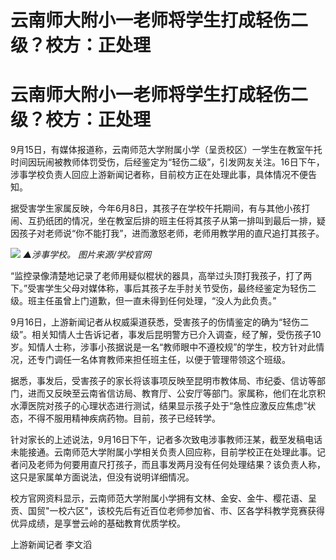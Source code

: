 # 云南师大附小一老师将学生打成轻伤二级？校方：正处理

# 云南师大附小一老师将学生打成轻伤二级？校方：正处理

9月15日，有媒体报道称，云南师范大学附属小学（呈贡校区）一学生在教室午托时间因玩闹被教师体罚受伤，后经鉴定为“轻伤二级”，引发网友关注。16日下午，涉事学校负责人回应上游新闻记者称，目前校方正在处理此事，具体情况不便告知。

据受害学生家属反映，今年6月8日，其孩子在学校午托期间，有与其他小孩打闹、互扔纸团的情况，坐在教室后排的班主任将其孩子从第一排叫到最后一排，疑因孩子对老师说“你不能打我”，进而激怒老师，老师用教学用的直尺追打其孩子。

![](https://inews.gtimg.com/om_bt/OLVDVxxxY5GjMfd-B16PSPuXBiOCOOzm_P34N5p72bYNwAA/1000)
_▲涉事学校。 图片来源/学校官网_

“监控录像清楚地记录了老师用疑似棍状的器具，高举过头顶打我孩子，打了两下。”受害学生父母对媒体称，事后其孩子左手肘关节受伤，最终经鉴定为轻伤二级。班主任虽曾上门道歉，但一直未得到任何处理，“没人为此负责。”

9月16日，上游新闻记者从权威渠道获悉，受害孩子的伤情鉴定的确为“轻伤二级”。相关知情人士告诉记者，事发后昆明警方已介入调查，经了解，受伤孩子10岁。知情人士称，涉事小孩据说是一名“教师眼中不遵校规”的学生，校方针对此情况，还专门调任一名体育教师来担任班主任，以便于管理带领这个班级。

据悉，事发后，受害孩子的家长将该事项反映至昆明市教体局、市纪委、信访等部门，进而又反映至云南省信访局、教育厅、公安厅等部门。家属称，他们在北京积水潭医院对孩子的心理状态进行测试，结果显示孩子处于“急性应激反应焦虑”状态，不得不服用精神疾病药物。目前，孩子已经转学。

针对家长的上述说法，9月16日下午，记者多次致电涉事教师汪某，截至发稿电话未能接通。云南师范大学附属小学相关负责人回应称，目前学校正在处理此事。记者问及老师为何要用直尺打孩子，而且事发两月没有任何处理结果？该负责人称，这只是家属单方面说法，但没有说明详细情况。

校方官网资料显示，云南师范大学附属小学拥有文林、金安、金牛、樱花语、呈贡、国贸"一校六区"，该校先后有近百位老师参加省、市、区各学科教学竞赛获得优异成绩，是享誉云岭的基础教育优质学校。

上游新闻记者 李文滔

